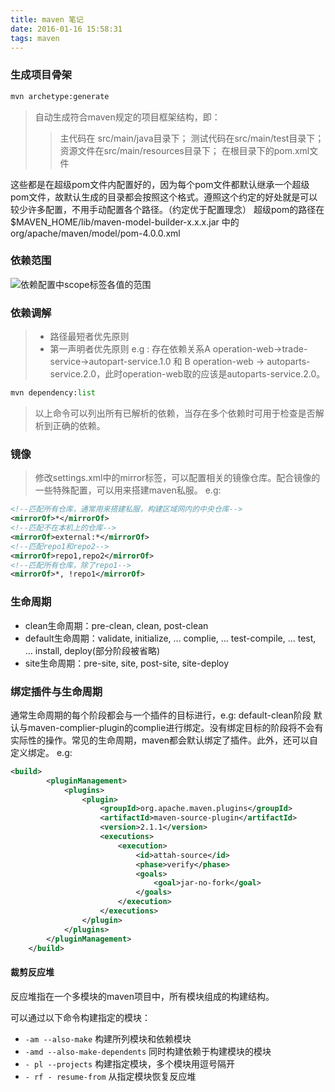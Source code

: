 ```yaml
---
title: maven 笔记
date: 2016-01-16 15:58:31
tags: maven
---
```


### 生成项目骨架
```python
mvn archetype:generate 
```
> 自动生成符合maven规定的项目框架结构，即：
>> 主代码在 src/main/java目录下；
>> 测试代码在src/main/test目录下；
>> 资源文件在src/main/resources目录下；
>> 在根目录下的pom.xml文件

这些都是在超级pom文件内配置好的，因为每个pom文件都默认继承一个超级pom文件，故默认生成的目录都会按照这个格式。遵照这个约定的好处就是可以较少许多配置，不用手动配置各个路径。（约定优于配置理念）
超级pom的路径在 $MAVEN_HOME/lib/maven-model-builder-x.x.x.jar 中的org/apache/maven/model/pom-4.0.0.xml

### 依赖范围
![依赖配置中scope标签各值的范围](http://7xrmhj.com1.z0.glb.clouddn.com/maven-scope.png)

### 依赖调解
> * 路径最短者优先原则
> * 第一声明者优先原则
e.g : 存在依赖关系A operation-web->trade-service->autopart-service.1.0 和 B operation-web -> autoparts-service.2.0，此时operation-web取的应该是autoparts-service.2.0。
```python
mvn dependency:list
```

>以上命令可以列出所有已解析的依赖，当存在多个依赖时可用于检查是否解析到正确的依赖。

### 镜像
> 修改settings.xml中的mirror标签，可以配置相关的镜像仓库。配合镜像的一些特殊配置，可以用来搭建maven私服。
> e.g: 
```xml
<!--匹配所有仓库，通常用来搭建私服，构建区域网内的中央仓库-->
<mirrorOf>*</mirrorOf> 
<!--匹配不在本机上的仓库-->
<mirrorOf>external:*</mirrorOf> 
<!--匹配repo1和repo2-->
<mirrorOf>repo1,repo2</mirrorOf> 
<!--匹配所有仓库，除了repo1-->
<mirrorOf>*, !repo1</mirrorOf> 
```

### 生命周期
* clean生命周期：pre-clean, clean, post-clean
* default生命周期：validate, initialize, ... complie, ... test-compile, ... test, ... install, deploy(部分阶段被省略)
* site生命周期：pre-site, site, post-site, site-deploy

### 绑定插件与生命周期
通常生命周期的每个阶段都会与一个插件的目标进行，e.g: default-clean阶段 默认与maven-complier-plugin的complie进行绑定。没有绑定目标的阶段将不会有实际性的操作。常见的生命周期，maven都会默认绑定了插件。此外，还可以自定义绑定。
e.g:
```xml
<build>
        <pluginManagement>
            <plugins>
                <plugin>
                    <groupId>org.apache.maven.plugins</groupId>
                    <artifactId>maven-source-plugin</artifactId>
                    <version>2.1.1</version>
                    <executions>
	                    <execution>
		                    <id>attah-source</id>
		                    <phase>verify</phase>
		                    <goals>
			                    <goal>jar-no-fork</goal>
		                    </goals>
	                    </execution>
                    </executions>
                </plugin>
            </plugins>
        </pluginManagement>
    </build>
```

#### 裁剪反应堆
反应堆指在一个多模块的maven项目中，所有模块组成的构建结构。

可以通过以下命令构建指定的模块：
* `-am --also-make`  构建所列模块和依赖模块
* `-amd --also-make-dependents` 同时构建依赖于构建模块的模块
* `- pl --projects` 构建指定模块，多个模块用逗号隔开
* `- rf - resume-from` 从指定模块恢复反应堆


